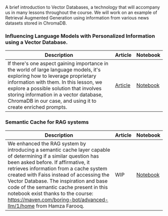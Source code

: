 A brief introduction to Vector Databases, a technology that will accompany us in many lessons throughout the course. We will work on an example of Retrieval Augmented Generation using information from various news datasets stored in ChromaDB.

### Influencing Language Models with Personalized Information using a Vector Database. 
| Description | Article | Notebook |
| -------- | --- | ---|
| If there's one aspect gaining importance in the world of large language models, it's exploring how to leverage proprietary information with them. In this lesson, we explore a possible solution that involves storing information in a vector database, ChromaDB in our case, and using it to create enriched prompts. | [Article](https://pub.towardsai.net/harness-the-power-of-vector-databases-influencing-language-models-with-personalized-information-ab2f995f09ba?sk=ea2c5286fbff8430e5128b0c3588dbab) | [Notebook](https://github.com/peremartra/Large-Language-Model-Notebooks-Course/blob/main/2-Vector%20Databases%20with%20LLMs/how-to-use-a-embedding-database-with-a-llm-from-hf.ipynb)| 

### Semantic Cache for RAG systems ###
| Description | Article | Notebook |
| -------- | --- | ---|
| We enhanced the RAG system by introducing a semantic cache layer capable of determining if a similar question has been asked before. If affirmative, it retrieves information from a cache system created with Faiss instead of accessing the Vector Database. The inspiration and base code of the semantic cache present in this notebook exist thanks to the course: https://maven.com/boring-bot/advanced-llm/1/home from Hamza Farooq.| WIP | [Notebook](https://github.com/peremartra/Large-Language-Model-Notebooks-Course/blob/main/2-Vector%20Databases%20with%20LLMs/semantic_cache_chroma_vector_database.ipynb) |
